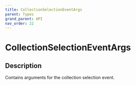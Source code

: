 ```yaml
---
title: CollectionSelectionEventArgs
parent: Types
grand_parent: API
nav_order: 22
---
```

# CollectionSelectionEventArgs
## Description
Contains arguments for the collection selection event.
